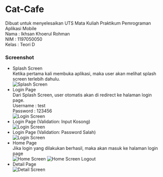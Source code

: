 # Cat-Cafe

Dibuat untuk menyelesaikan UTS Mata Kuliah Praktikum Pemrograman Aplikasi Mobile  
Nama  : Ikhsan Khoerul Rohman  
NIM   : 1197050050  
Kelas : Teori D  

### Screenshot
* Splash Screen  
Ketika pertama kali membuka aplikasi, maka user akan melihat splash screen terlebih dahulu.  
![Splash Screen](https://drive.google.com/uc?export=view&id=1fPDVRAM_fPe0UCL5xYT4wlSVjyl2BRuA)  
* Login Page  
Dari Splash Screen, user otomatis akan di redirect ke halaman login page.  
Username : test  
Password : 123456  
![Login Screen](https://drive.google.com/uc?export=view&id=1CCz0bsPzA4u-o0mO7vMrMcwuqZCf4Mgp)
* Login Page (Validation: Input Kosong)  
![Login Screen](https://drive.google.com/uc?export=view&id=1_0ns_fpDz6MWhJYxwMfg5jN26VUVG50d)
* Login Page (Validation: Password Salah)  
![Login Screen](https://drive.google.com/uc?export=view&id=1vyenV-SSrDTUxyvOnKj7hveefm20JQr3)
* Home Page  
Jika login yang dilakukan berhasil, maka akan masuk ke halaman login page  
![Home Screen](https://drive.google.com/uc?export=view&id=1AqKBIsu_8hKYS1SUdu58wvEgmm1j_0oV)
![Home Screen Logout](https://drive.google.com/uc?export=view&id=1V24xmI-KdMKLwt4Kf3Z5BaUHK7iKlJlI)
* Detail Page  
![Detail Screen](https://drive.google.com/uc?export=view&id=1wMOQpP3UXH1xREWhHjzXhv4oqHGNHx55)
